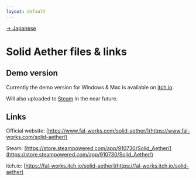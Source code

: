 ```yaml
---
layout: default
---
```


[-> Japanese](./index_ja.html)

# Solid Aether files & links

## Demo version

Currently the demo version for Windows & Mac is available on [itch.io](https://fal-works.itch.io/solid-aether).

Will also uploaded to [Steam](https://store.steampowered.com/app/910730/Solid_Aether/) in the near future.


## Links

Official website: [https://www.fal-works.com/solid-aether/](https://www.fal-works.com/solid-aether/)

Steam: [https://store.steampowered.com/app/910730/Solid_Aether/](https://store.steampowered.com/app/910730/Solid_Aether/)

itch.io: [https://fal-works.itch.io/solid-aether](https://fal-works.itch.io/solid-aether)

